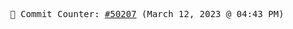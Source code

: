 <p align="center">
    <samp>
        📮 Commit Counter: <a href="https://github.com/Javascript-void0/Javascript-void0/commits/main">#50207</a> (March 12, 2023 @ 04:43 PM)
    </samp>
</p>